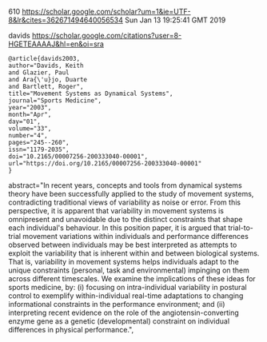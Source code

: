 610
https://scholar.google.com/scholar?um=1&ie=UTF-8&lr&cites=362671494640056534
Sun Jan 13 19:25:41 GMT 2019


davids
https://scholar.google.com/citations?user=8-HGETEAAAAJ&hl=en&oi=sra



```
@article{davids2003,
author="Davids, Keith
and Glazier, Paul
and Ara{\'u}jo, Duarte
and Bartlett, Roger",
title="Movement Systems as Dynamical Systems",
journal="Sports Medicine",
year="2003",
month="Apr",
day="01",
volume="33",
number="4",
pages="245--260",
issn="1179-2035",
doi="10.2165/00007256-200333040-00001",
url="https://doi.org/10.2165/00007256-200333040-00001"
}
```



abstract="In recent years, concepts and tools from dynamical systems theory have been successfully applied to the study of movement systems, contradicting traditional views of variability as noise or error. From this perspective, it is apparent that variability in movement systems is omnipresent and unavoidable due to the distinct constraints that shape each individual's behaviour. In this position paper, it is argued that trial-to-trial movement variations within individuals and performance differences observed between individuals may be best interpreted as attempts to exploit the variability that is inherent within and between biological systems. That is, variability in movement systems helps individuals adapt to the unique constraints (personal, task and environmental) impinging on them across different timescales. We examine the implications of these ideas for sports medicine, by: (i) focusing on intra-individual variability in postural control to exemplify within-individual real-time adaptations to changing informational constraints in the performance environment; and (ii) interpreting recent evidence on the role of the angiotensin-converting enzyme gene as a genetic (developmental) constraint on individual differences in physical performance.",

